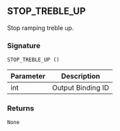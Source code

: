 ## STOP\_TREBLE\_UP

Stop ramping treble up.


### Signature

`STOP_TREBLE_UP ()`


| Parameter | Description |
| --- | --- |
| int | Output Binding ID |


### Returns

`None`